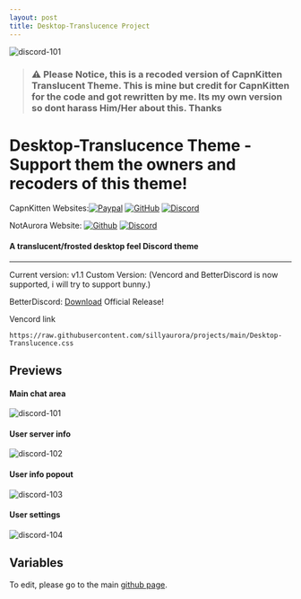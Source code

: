 ```yaml
---
layout: post
title: Desktop-Translucence Project
---
```


![discord-101](https://i.ibb.co/gJg5Mqh/Capture.png)
> ### ⚠️ Please Notice, this is a recoded version of CapnKitten Translucent Theme. This is mine but credit for CapnKitten for the code and got rewritten by me. Its my own version so dont harass Him/Her about this. Thanks

# Desktop-Translucence Theme - Support them the owners and recoders of this theme!
CapnKitten Websites:[![Paypal][paypal-logo]][paypal-url] [![GitHub][github-logo]][github-url] [![Discord][discord-logo]][discord-url]

NotAurora Website: [![Github][github-logo]][github-url-2] [![Discord][discord-logo]][discord-url-2]


#### A translucent/frosted desktop feel Discord theme
<hr>

Current version: v1.1 
Custom Version: (Vencord and BetterDiscord is now supported, i will try to support bunny.)

BetterDiscord: [Download](https://github.com/sillyaurora/Desktop-Translucence/releases/tag/betterdiscord) Official Release!

Vencord link
```
https://raw.githubusercontent.com/sillyaurora/projects/main/Desktop-Translucence.css
```
## Previews

#### Main chat area

![discord-101](https://i.ibb.co/gJg5Mqh/Capture.png)

#### User server info

![discord-102](https://i.ibb.co/LJZT8sS/User-Server-Info.png)

#### User info popout

![discord-103](https://i.ibb.co/Jqmrb9t/User-Info-Pop-Out.png)

#### User settings

![discord-104](https://i.ibb.co/mRXb2WC/Settings.png)

## Variables

To edit, please go to the main [github page](https://github.com/CapnKitten/Translucence).
 
[paypal-logo]: https://img.shields.io/static/v1?label=PayPal&message=Donate&style=flat&logo=paypal&color=blue
[paypal-url]: https://paypal.me/capnkitten

[github-logo]: https://img.shields.io/static/v1?label=GitHub&message=Sponsor&style=flat&logo=github&color=black
[github-logo-2]: https://img.shields.io/static/v1?label=Github&message=Follow&style=flat&logo=github&color=black
[github-url]: https://github.com/sponsors/CapnKitten

[discord-logo]: https://img.shields.io/static/v1?label=Discord&message=Server&style=flat&logo=discord&color=blue
[discord-url]: https://discord.gg/jzJkA6Z

[github-url-2]: https://github.com/sillyaurora
[discord-url-2]: https://discord.gg/eBBRpUq3SU
